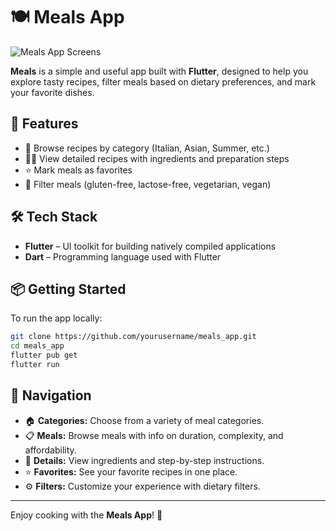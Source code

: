 # 🍽️ Meals App

![Meals App Screens](https://github.com/user-attachments/assets/51b143aa-20ed-4b1e-a5a8-0e1ed95dd7b8)

**Meals** is a simple and useful app built with **Flutter**, designed to help you explore tasty recipes, filter meals based on dietary preferences, and mark your favorite dishes.

## 🚀 Features

- 🍝 Browse recipes by category (Italian, Asian, Summer, etc.)
- 🧑‍🍳 View detailed recipes with ingredients and preparation steps
- ⭐ Mark meals as favorites
- 🧪 Filter meals (gluten-free, lactose-free, vegetarian, vegan)

## 🛠️ Tech Stack

- **Flutter** – UI toolkit for building natively compiled applications
- **Dart** – Programming language used with Flutter

## 📦 Getting Started

To run the app locally:

```bash
git clone https://github.com/yourusername/meals_app.git
cd meals_app
flutter pub get
flutter run
```

## 🧭 Navigation

- 🏠 **Categories:** Choose from a variety of meal categories.
- 📋 **Meals:** Browse meals with info on duration, complexity, and affordability.
- 📖 **Details:** View ingredients and step-by-step instructions.
- ⭐ **Favorites:** See your favorite recipes in one place.
- ⚙️ **Filters:** Customize your experience with dietary filters.

---

Enjoy cooking with the **Meals App**! 🍲 

